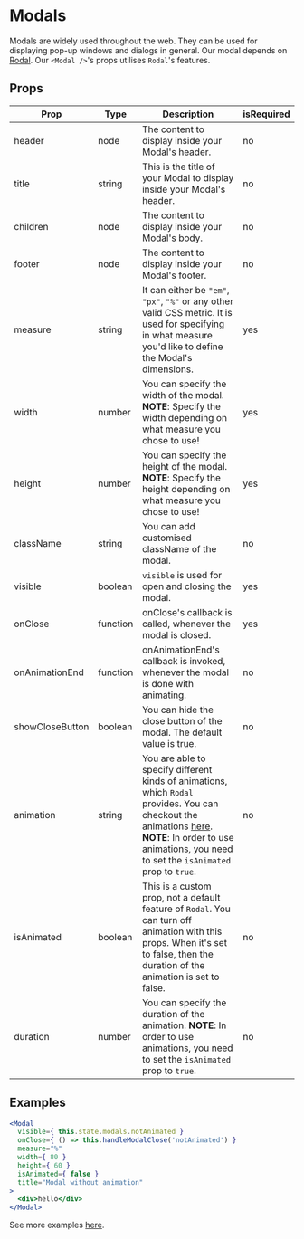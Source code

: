 # Modals

Modals are widely used throughout the web. They can be used for displaying pop-up windows and dialogs in general. Our modal depends on [Rodal](https://github.com/chenjiahan/rodal). Our `<Modal />`'s props utilises `Rodal`'s features.

## Props

| Prop | Type | Description | isRequired |
| ---- | ---- | ----------- | ---------- |
| header | node | The content to display inside your Modal's header. | no |
| title | string | This is the title of your Modal to display inside your Modal's header. | no |
| children | node | The content to display inside your Modal's body. | no |
| footer | node | The content to display inside your Modal's footer. | no |
| measure | string | It can either be `"em"`, `"px"`, `"%"` or any other valid CSS metric. It is used for specifying in what measure you'd like to define the Modal's dimensions. | yes |
| width | number | You can specify the width of the modal. **NOTE**: Specify the width depending on what measure you chose to use! | yes |
| height | number | You can specify the height of the modal. **NOTE**: Specify the height depending on what measure you chose to use! | yes |
| className | string | You can add customised className of the modal. | no |
| visible | boolean | `visible` is used for open and closing the modal. | yes |
| onClose | function | onClose's callback is called, whenever the modal is closed. | yes |
| onAnimationEnd | function | onAnimationEnd's callback is invoked, whenever the modal is done with animating. | no |
| showCloseButton | boolean | You can hide the close button of the modal. The default value is true. | no |
| animation | string | You are able to specify different kinds of animations, which `Rodal` provides. You can checkout the animations [here](http://chenjiahan.github.io/rodal/). **NOTE**: In order to use animations, you need to set the `isAnimated` prop to `true`. | no |
| isAnimated | boolean | This is a custom prop, not a default feature of `Rodal`. You can turn off animation with this props. When it's set to false, then the duration of the animation is set to false. | no |
| duration | number | You can specify the duration of the animation. **NOTE**: In order to use animations, you need to set the `isAnimated` prop to `true`. | no |

## Examples

```jsx
<Modal
  visible={ this.state.modals.notAnimated }
  onClose={ () => this.handleModalClose('notAnimated') }
  measure="%"
  width={ 80 }
  height={ 60 }
  isAnimated={ false }
  title="Modal without animation"
>
  <div>hello</div>
</Modal>
```

See more examples [here](/src/pages/modals.js).
